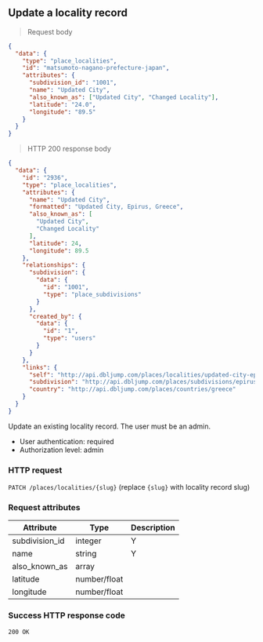 ## <a name="localities_update"></a>Update a locality record

> Request body

```JSON
{
  "data": {
    "type": "place_localities",
    "id": "matsumoto-nagano-prefecture-japan",
    "attributes": {
      "subdivision_id": "1001",
      "name": "Updated City",
      "also_known_as": ["Updated City", "Changed Locality"],
      "latitude": "24.0",
      "longitude": "89.5"
    }
  }
}
```

> HTTP 200 response body

```JSON
{
  "data": {
    "id": "2936",
    "type": "place_localities",
    "attributes": {
      "name": "Updated City",
      "formatted": "Updated City, Epirus, Greece",
      "also_known_as": [
        "Updated City",
        "Changed Locality"
      ],
      "latitude": 24,
      "longitude": 89.5
    },
    "relationships": {
      "subdivision": {
        "data": {
          "id": "1001",
          "type": "place_subdivisions"
        }
      },
      "created_by": {
        "data": {
          "id": "1",
          "type": "users"
        }
      }
    },
    "links": {
      "self": "http://api.dbljump.com/places/localities/updated-city-epirus-greece",
      "subdivision": "http://api.dbljump.com/places/subdivisions/epirus-greece",
      "country": "http://api.dbljump.com/places/countries/greece"
    }
  }
}
```

Update an existing locality record. The user must be an admin.

* User authentication: required
* Authorization level: admin

### HTTP request

`PATCH /places/localities/{slug}` (replace `{slug}` with locality record slug)

### Request attributes

Attribute | Type | Description
--------- | ---- | -----------
subdivision_id | integer | Y | ID of parent subdivision.
name | string | Y | 2-250 chars. English-language common name, e.g. 'Los Angeles'.
also_known_as | array | | Members must be 2-50 char strings. E.g. `['LA', 'City of Angels']`.
latitude | number/float | | Between -90 and 90.
longitude | number/float | | Between -180 and 180.

### Success HTTP response code

`200 OK`
